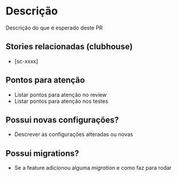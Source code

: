 # Descrição

Descrição do que é esperado deste PR

## Stories relacionadas (clubhouse)

- [sc-xxxx]

## Pontos para atenção

- Listar pontos para atenção no review
- Listar pontos para atenção nos testes

## Possui novas configurações?

- Descrever as configurações alteradas ou novas

## Possui migrations?

- Se a feature adicionou alguma _migration_ e como faz para rodar

